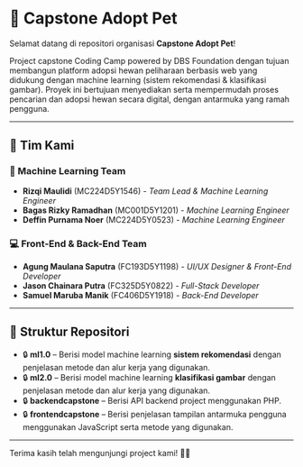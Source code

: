 # 🐾 Capstone Adopt Pet

Selamat datang di repositori organisasi **Capstone Adopt Pet**!

Project capstone Coding Camp powered by DBS Foundation dengan tujuan membangun platform adopsi hewan peliharaan berbasis web yang didukung dengan machine learning (sistem rekomendasi & klasifikasi gambar). Proyek ini bertujuan menyediakan serta mempermudah proses pencarian dan adopsi hewan secara digital, dengan antarmuka yang ramah pengguna.

---

## 👥 Tim Kami

### 🔬 Machine Learning Team
- **Rizqi Maulidi** (MC224D5Y1546) - *Team Lead & Machine Learning Engineer*
- **Bagas Rizky Ramadhan** (MC001D5Y1201) - *Machine Learning Engineer*
- **Deffin Purnama Noer** (MC224D5Y0523) - *Machine Learning Engineer*

### 💻 Front-End & Back-End Team
- **Agung Maulana Saputra** (FC193D5Y1198) - *UI/UX Designer & Front-End Developer*
- **Jason Chainara Putra** (FC325D5Y0822) - *Full-Stack Developer*
- **Samuel Maruba Manik** (FC406D5Y1918) - *Back-End Developer*

---

## 📂 Struktur Repositori

- 🔒 **ml1.0** – Berisi model machine learning **sistem rekomendasi** dengan penjelasan metode dan alur kerja yang digunakan.
- 🔒 **ml2.0** – Berisi model machine learning **klasifikasi gambar** dengan penjelasan metode dan alur kerja yang digunakan.
- 🔒 **backendcapstone** – Berisi API backend project menggunakan PHP.
- 🔒 **frontendcapstone** – Berisi penjelasan tampilan antarmuka pengguna menggunakan JavaScript serta metode yang digunakan.

---

Terima kasih telah mengunjungi project kami! 🐶🐱


